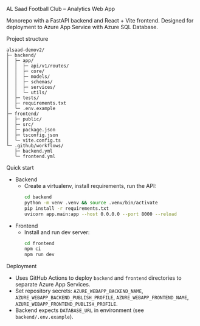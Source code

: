 AL Saad Football Club – Analytics Web App

Monorepo with a FastAPI backend and React + Vite frontend. Designed for deployment to Azure App Service with Azure SQL Database.

Project structure

```
alsaad-demov2/
├─ backend/
│  ├─ app/
│  │  ├─ api/v1/routes/
│  │  ├─ core/
│  │  ├─ models/
│  │  ├─ schemas/
│  │  ├─ services/
│  │  └─ utils/
│  ├─ tests/
│  ├─ requirements.txt
│  └─ .env.example
├─ frontend/
│  ├─ public/
│  ├─ src/
│  ├─ package.json
│  ├─ tsconfig.json
│  └─ vite.config.ts
└─ .github/workflows/
   ├─ backend.yml
   └─ frontend.yml
```

Quick start

- Backend
  - Create a virtualenv, install requirements, run the API:
    ```bash
    cd backend
    python -m venv .venv && source .venv/bin/activate
    pip install -r requirements.txt
    uvicorn app.main:app --host 0.0.0.0 --port 8000 --reload
    ```
- Frontend
  - Install and run dev server:
    ```bash
    cd frontend
    npm ci
    npm run dev
    ```

Deployment

- Uses GitHub Actions to deploy `backend` and `frontend` directories to separate Azure App Services.
- Set repository secrets: `AZURE_WEBAPP_BACKEND_NAME`, `AZURE_WEBAPP_BACKEND_PUBLISH_PROFILE`, `AZURE_WEBAPP_FRONTEND_NAME`, `AZURE_WEBAPP_FRONTEND_PUBLISH_PROFILE`.
- Backend expects `DATABASE_URL` in environment (see `backend/.env.example`).



